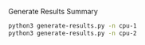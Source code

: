 Generate Results Summary

```sh
python3 generate-results.py -n cpu-1
python3 generate-results.py -n cpu-2
```